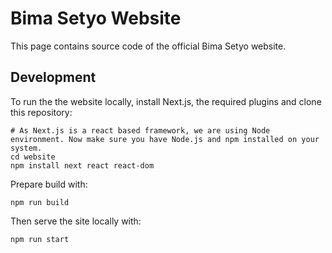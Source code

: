 # Bima Setyo Website
This page contains source code of the official Bima Setyo website.

## Development
To run the the website locally, install Next.js, the required plugins and clone this repository:
```
# As Next.js is a react based framework, we are using Node environment. Now make sure you have Node.js and npm installed on your system.
cd website
npm install next react react-dom
```
Prepare build with:
```
npm run build
```
Then serve the site locally with:
```
npm run start
```